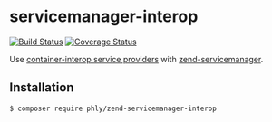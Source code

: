 # servicemanager-interop

[![Build Status](https://secure.travis-ci.org/phly/servicemanager-interop.svg?branch=master)](https://secure.travis-ci.org/phly/servicemanager-interop)
[![Coverage Status](https://coveralls.io/repos/github/phly/servicemanager-interop/badge.svg?branch=master)](https://coveralls.io/github/phly/servicemanager-interop?branch=master)

Use [container-interop service providers](https://github.com/container-interop/service-provider/)
with [zend-servicemanager](https://zendframework.github.io/zend-servicemanager/).

## Installation

```console
$ composer require phly/zend-servicemanager-interop
```
